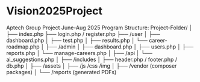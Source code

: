 # Vision2025Project
Aptech Group Project June-Aug 2025
Program Structure:
Project-Folder/
│
├── index.php
├── login.php / register.php
├── /user
│   ├── dashboard.php
│   ├── test.php
│   ├── results.php
│   └── career-roadmap.php
│
├── /admin
│   ├── dashboard.php
│   ├── users.php
│   ├── reports.php
│   └── manage-careers.php
│
├── /api
│   └── ai_suggestions.php
│
├── /includes
│   ├── header.php / footer.php / db.php
│
├── /assets
│   ├── /js /css /img
│
├── /vendor (composer packages)
│
└── /reports (generated PDFs)
